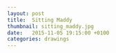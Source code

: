 ```yaml
---
layout: post
title:  Sitting Maddy
thumbnail: sitting_maddy.jpg
date:   2015-11-05 19:15:00 +0100
categories: drawings
---
```

